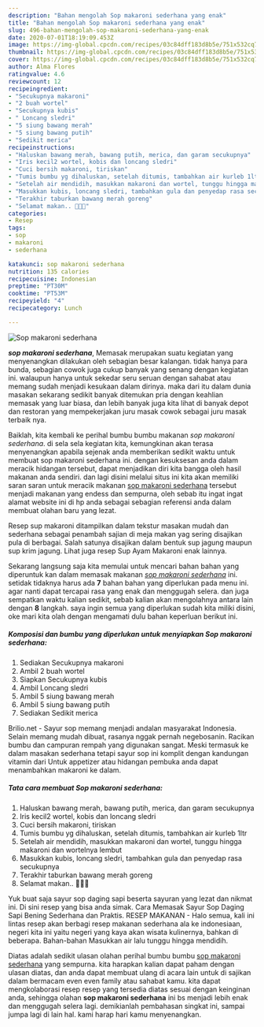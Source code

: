 ```yaml
---
description: "Bahan mengolah Sop makaroni sederhana yang enak"
title: "Bahan mengolah Sop makaroni sederhana yang enak"
slug: 496-bahan-mengolah-sop-makaroni-sederhana-yang-enak
date: 2020-07-01T18:19:09.453Z
image: https://img-global.cpcdn.com/recipes/03c84dff183d8b5e/751x532cq70/sop-makaroni-sederhana-foto-resep-utama.jpg
thumbnail: https://img-global.cpcdn.com/recipes/03c84dff183d8b5e/751x532cq70/sop-makaroni-sederhana-foto-resep-utama.jpg
cover: https://img-global.cpcdn.com/recipes/03c84dff183d8b5e/751x532cq70/sop-makaroni-sederhana-foto-resep-utama.jpg
author: Alma Flores
ratingvalue: 4.6
reviewcount: 12
recipeingredient:
- "Secukupnya makaroni"
- "2 buah wortel"
- "Secukupnya kubis"
- " Loncang sledri"
- "5 siung bawang merah"
- "5 siung bawang putih"
- "Sedikit merica"
recipeinstructions:
- "Haluskan bawang merah, bawang putih, merica, dan garam secukupnya"
- "Iris kecil2 wortel, kobis dan loncang sledri"
- "Cuci bersih makaroni, tiriskan"
- "Tumis bumbu yg dihaluskan, setelah ditumis, tambahkan air kurleb 1ltr"
- "Setelah air mendidih, masukkan makaroni dan wortel, tunggu hingga makaroni dan wortelnya lembut"
- "Masukkan kubis, loncang sledri, tambahkan gula dan penyedap rasa secukupnya"
- "Terakhir taburkan bawang merah goreng"
- "Selamat makan.. 🍲🍲🍲"
categories:
- Resep
tags:
- sop
- makaroni
- sederhana

katakunci: sop makaroni sederhana 
nutrition: 135 calories
recipecuisine: Indonesian
preptime: "PT30M"
cooktime: "PT53M"
recipeyield: "4"
recipecategory: Lunch

---
```



![Sop makaroni sederhana](https://img-global.cpcdn.com/recipes/03c84dff183d8b5e/751x532cq70/sop-makaroni-sederhana-foto-resep-utama.jpg)

<b><i>sop makaroni sederhana</i></b>, Memasak merupakan suatu kegiatan yang menyenangkan dilakukan oleh sebagian besar kalangan. tidak hanya para bunda, sebagian cowok juga cukup banyak yang senang dengan kegiatan ini. walaupun hanya untuk sekedar seru seruan dengan sahabat atau memang sudah menjadi kesukaan dalam dirinya. maka dari itu dalam dunia masakan sekarang sedikit banyak ditemukan pria dengan keahlian memasak yang luar biasa, dan lebih banyak juga kita lihat di banyak depot dan restoran yang mempekerjakan juru masak cowok sebagai juru masak terbaik nya.

Baiklah, kita kembali ke perihal bumbu bumbu makanan <i>sop makaroni sederhana</i>. di sela sela kegiatan kita, kemungkinan akan terasa menyenangkan apabila sejenak anda memberikan sedikit waktu untuk membuat sop makaroni sederhana ini. dengan kesuksesan anda dalam meracik hidangan tersebut, dapat menjadikan diri kita bangga oleh hasil makanan anda sendiri. dan lagi disini melalui situs ini kita akan memiliki saran saran untuk meracik makanan <u>sop makaroni sederhana</u> tersebut menjadi makanan yang endess dan sempurna, oleh sebab itu ingat ingat alamat website ini di hp anda sebagai sebagian referensi anda dalam membuat olahan baru yang lezat.

Resep sup makaroni ditampilkan dalam tekstur masakan mudah dan sederhana sebagai penambah sajian di meja makan yag sering disajikan pula di berbagai. Salah satunya disajikan dalam bentuk sup jagung maupun sup krim jagung. Lihat juga resep Sup Ayam Makaroni enak lainnya.


Sekarang langsung saja kita memulai untuk mencari bahan bahan yang diperuntuk kan dalam memasak makanan <u><i>sop makaroni sederhana</i></u> ini. setidak tidaknya harus ada <b>7</b> bahan bahan yang diperlukan pada menu ini. agar nanti dapat tercapai rasa yang enak dan menggugah selera. dan juga sempatkan waktu kalian sedikit, sebab kalian akan mengolahnya antara lain dengan <b>8</b> langkah. saya ingin semua yang diperlukan sudah kita miliki disini, oke mari kita olah dengan mengamati dulu bahan keperluan berikut ini.

<!--inarticleads1-->

##### Komposisi dan bumbu yang diperlukan untuk menyiapkan Sop makaroni sederhana:

1. Sediakan Secukupnya makaroni
1. Ambil 2 buah wortel
1. Siapkan Secukupnya kubis
1. Ambil  Loncang sledri
1. Ambil 5 siung bawang merah
1. Ambil 5 siung bawang putih
1. Sediakan Sedikit merica


Brilio.net - Sayur sop memang menjadi andalan masyarakat Indonesia. Selain memang mudah dibuat, rasanya nggak pernah negebosanin. Racikan bumbu dan campuran rempah yang digunakan sangat. Meski termasuk ke dalam masakan sederhana tetapi sayur sop ini komplit dengan kandungan vitamin dari Untuk appetizer atau hidangan pembuka anda dapat menambahkan makaroni ke dalam. 

<!--inarticleads2-->

##### Tata cara membuat Sop makaroni sederhana:

1. Haluskan bawang merah, bawang putih, merica, dan garam secukupnya
1. Iris kecil2 wortel, kobis dan loncang sledri
1. Cuci bersih makaroni, tiriskan
1. Tumis bumbu yg dihaluskan, setelah ditumis, tambahkan air kurleb 1ltr
1. Setelah air mendidih, masukkan makaroni dan wortel, tunggu hingga makaroni dan wortelnya lembut
1. Masukkan kubis, loncang sledri, tambahkan gula dan penyedap rasa secukupnya
1. Terakhir taburkan bawang merah goreng
1. Selamat makan.. 🍲🍲🍲


Yuk buat saja sayur sop daging sapi beserta sayuran yang lezat dan nikmat ini. Di sini resep yang bisa anda simak. Cara Memasak Sayur Sop Daging Sapi Bening Sederhana dan Praktis. RESEP MAKANAN - Halo semua, kali ini lintas resep akan berbagi resep makanan sederhana ala ke indonesiaan, negeri kita ini yaitu negeri yang kaya akan wisata kulinernya, bahkan di beberapa. Bahan-bahan Masukkan air lalu tunggu hingga mendidih. 

Diatas adalah sedikit ulasan olahan perihal bumbu bumbu <u>sop makaroni sederhana</u> yang sempurna. kita harapkan kalian dapat paham dengan ulasan diatas, dan anda dapat membuat ulang di acara lain untuk di sajikan dalam bermacam even even family atau sahabat kamu. kita dapat mengkolaborasi resep resep yang tersedia diatas sesuai dengan keinginan anda, sehingga olahan <b>sop makaroni sederhana</b> ini bs menjadi lebih enak dan menggugah selera lagi. demikianlah pembahasan singkat ini, sampai jumpa lagi di lain hal. kami harap hari kamu menyenangkan.
